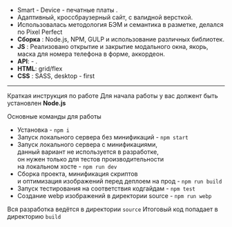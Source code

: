* Smart - Device  - печатные платы .
* Адаптивный, кроссбраузерный сайт, с валидной версткой. 
* Использовалась методология БЭМ и семантика в разметке, делался по Pixel Perfect
* **Сборка** : Node.js, NPM, GULP и использование различных библиотек.
* **JS** : Реализовано открытие и закрытие модального окна, якорь, маска для номера телефона в форме, аккордеон.
* **API**: - .
* **HTML**: grid/flex
* **CSS** : SASS, desktop - first

--------------------------------------------------------------------------------------------

 Краткая инструкция по работе
Для начала работы у вас должент быть установлен **Node.js**

Основные команды для работы
- Установка - `npm i`
- Запуск локального сервера без минификаций - `npm start`
- Запуск локального сервера c минификациями, <br>
данный вариант не используется в разработке, <br>
он нужен только для тестов производительности <br>
на локальном хосте  - `npm run dev`
- Сборка проекта, минификация скриптов <br>
и оптимизация изображений перед деплоем на прод - `npm run build`
- Запуск тестирования на соответствия кодгайдам - `npm test`
- Создание webp изображений в директории source - `npm run webp`

Вся разработка ведётся в директории `source`
Итоговый код попадает в директорию `build`
